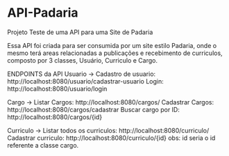 # API-Padaria
Projeto Teste de uma API para uma Site de Padaria

Essa API foi criada para ser consumida por um site estilo Padaria, onde o mesmo terá areas relacionadas a publicações e recebimento de curriculos,
composto por 3 classes, Usuário, Curriculo e Cargo.

ENDPOINTS da API
Usuario ->
Cadastro de usuario: http://localhost:8080/usuario/cadastrar-usuario
Login: http://localhost:8080/usuario/login

Cargo ->
Listar Cargos: http://localhost:8080/cargos/
Cadastrar Cargos: http://localhost:8080/cargos/cadastrar
Buscar cargo por ID: http://localhost:8080/cargos/{id}

Curriculo ->
Listar todos os curriculos: http://localhost:8080/curriculo/
Cadastrar curriculo: http://localhost:8080/curriculo/{id}
obs: id seria o id referente a classe cargo.
